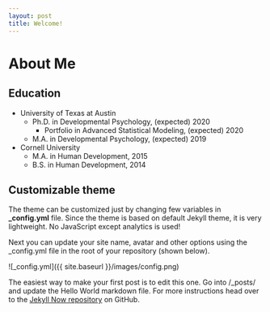```yaml
---
layout: post
title: Welcome!
---
```



# About Me

## Education

* University of Texas at Austin
  * Ph.D. in Developmental Psychology, (expected) 2020
    * Portfolio in Advanced Statistical Modeling, (expected) 2020
  * M.A. in Developmental Psychology, (expected) 2019
* Cornell University
  * M.A. in Human Development, 2015
  * B.S. in Human Development, 2014

## Customizable theme
The theme can be customized just by changing few variables in **_config.yml** file.
Since the theme is based on default Jekyll theme, it is very lightweight. No JavaScript except analytics is used!

Next you can update your site name, avatar and other options using the _config.yml file in the root of your repository (shown below).

![_config.yml]({{ site.baseurl }}/images/config.png)

The easiest way to make your first post is to edit this one. Go into /_posts/ and update the Hello World markdown file. For more instructions head over to the [Jekyll Now repository](https://github.com/barryclark/jekyll-now) on GitHub.

